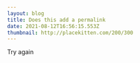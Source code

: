 ```yaml
---
layout: blog
title: Does this add a permalink
date: 2021-08-12T16:56:15.553Z
thumbnail: http://placekitten.com/200/300
---
```

Try again